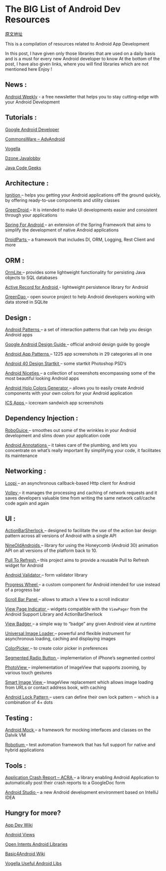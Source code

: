 # **T**he BIG List of Android Dev Resources

[原文地址](http://pragmaticsharif.wordpress.com/2013/10/06/android-resources/)

This is a compilation of resources related to Android App Development

In this post, I have given only those libraries that are used on a daily basis and is a must for every new Android developer to know At the bottom of the post, I have also given links, where you will find libraries which are not mentioned here Enjoy !
## **News** **:**

[Android Weekly](http://androidweekly.net/) - a free newsletter that helps you to stay cutting-edge with your Android Development

## **Tutorials** **:**

[Google Android Developer ](http://developer.android.com/training/index.html)

[CommonsWare – AdvAndroid ](http://commonsware.com/AdvAndroid/)

[Vogella ](http://www.vogella.com/articles/Android/article.html)

[Dzone Javalobby ](http://java.dzone.com/category/tags/android)

[Java Code Geeks ](http://www.javacodegeeks.com/android/)

## **Architecture** **:**

[Ignition ](https://github.com/kaeppler/ignition) – helps you getting your Android applications off the ground quickly, by offering ready-to-use components and utility classes

[GreenDroid ](http://greendroid.cyrilmottier.com) – It is intended to make UI developments easier and consistent through your applications

[Spring For Android ](http://projects.spring.io/spring-android/) – an extension of the Spring Framework that aims to simplify the development of native Android applications

[DroidParts ](http://droidparts.org/) – a framework that includes DI, ORM, Logging, Rest Client and more

## **ORM** **:**

[OrmLite ](http://ormlite.com/sqlite_java_android_orm.shtml) – provides some lightweight functionality for persisting Java objects to SQL databases

[Active Record for Android  ](http://code.google.com/p/android-active-record/)- lightweight persistence library for Android

[GreenDao ](http://greendao-orm.com/) – open source project to help Android developers working with data stored in SQLite

## **Design** **:**

[Android Patterns ](http://www.androidpatterns.com/) – a set of interaction patterns that can help you design Android apps

[Google Android Design Guide ](http://developer.android.com/design/index.html) – official android design guide by google

[Android App Patterns ](http://www.android-app-patterns.com/) – 1225 app screenshots in 29 categories all in one

[Android 40 Design Startkit ](http://www.androiddesign.info/) – some startkit Photoshop PSD’s

[Android Niceties ](http://androidniceties.tumblr.com/) – a collection of screenshots encompassing some of the most beautiful looking Android apps

[Android Holo Colors Generator ](http://android-holo-colors.com/) – allows you to easily create Android components with your own colors for your Android application

[ICS Apps ](http://ics-apps.tumblr.com/) – icecream sandwich app screenshots

## **Dependency Injection** **:**

[RoboGuice ](https://github.com/roboguice/roboguice) – smoothes out some of the wrinkles in your Android development and slims down your application code

[Android Annotations ](http://androidannotations.org/) – it takes care of the plumbing, and lets you concentrate on what’s really important By simplifying your code, it facilitates its maintenance

## **Networking** **:**

[Loopj ](http://loopj.com/android-async-http/) – an asynchronous callback-based Http client for Android

[Volley ](http://java.dzone.com/articles/android-%E2%80%93-volley-library) – it manages the processing and caching of network requests and it saves developers valuable time from writing the same network call/cache code again and again

## **UI** **:**

[ActionBarSherlock ](http://actionbarsherlock.com) – designed to facilitate the use of the action bar design pattern across all versions of Android with a single API

[NineOldAndroids ](http://nineoldandroids.com) – library for using the Honeycomb (Android 30) animation API on all versions of the platform back to 10.

[Pull To Refresh ](https://github.com/chrisbanes/Android-PullToRefresh) – this project aims to provide a reusable Pull to Refresh widget for Android

[Android Validator ](https://github.com/throrin19/Android-Validator) – form validator library

[Progress Wheel ](https://github.com/Todd-Davies/ProgressWheel) – a custom component for Android intended for use instead of a progress bar

[Scroll Bar Panel ](https://github.com/rno/Android-ScrollBarPanel) – allows to attach a View to a scroll indicator

[View Page Indicator ](http://viewpagerindicator.com) – widgets compatible with the `ViewPager` from the Android Support Library and ActionBarSherlock

[View Badger ](https://github.com/jgilfelt/android-viewbadger) – a simple way to “badge” any given Android view at runtime

[Universal Image Loader ](https://github.com/nostra13/Android-Universal-Image-Loader) – powerful and flexible instrument for asynchronous loading, caching and displaying images

[ColorPicker ](https://github.com/attenzione/android-ColorPickerPreference) – to create color picker in preferences

[Segmented Radio Button ](https://github.com/vinc3m1/android-segmentedradiobutton) – implementation of iPhone’s segmented control

[PhotoView ](https://github.com/chrisbanes/PhotoView) – implementation of ImageView that supports zooming, by various touch gestures

[Smart Image View ](https://github.com/loopj/android-smart-image-view) – ImageView replacement which allows image loading from URLs or contact address book, with caching

[Android Lock Pattern ](https://code.google.com/p/android-lockpattern/) – users can define their own lock pattern ‒ which is a combination of 4+ dots

## **Testing** **:**

[Android Mock ](http://code.google.com/p/android-mock) – a framework for mocking interfaces and classes on the Dalvik VM

[Robotium ](http://code.google.com/p/robotium/) – test automation framework that has full support for native and hybrid applications

## **Tools** **:**

[Application Crash Report – ACRA ](https://github.com/ACRA/acra) – a library enabling Android Application to automatically post their crash reports to a GoogleDoc form

[Android Studio ](http://developer.android.com/sdk/installing/studio.html) – a new Android development environment based on IntelliJ IDEA

## **Hungry for more?**

[App Dev Wiki](http://appdevwiki.com/wiki/show/HomePage#android_libraries)

[Android Views ](http://www.androidviews.net/)

[Open Intents Android Libraries ](http://www.openintents.org/en/libraries)

[Basic4Android Wiki ](http://www.basic4ppc.com/android/wiki/index.php/Libraries)

[Vogella Useful Android Libs ](http://www.vogella.com/articles/AndroidUsefulLibraries/article.html)

